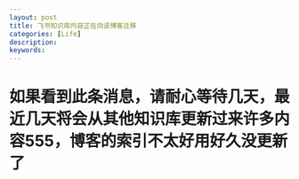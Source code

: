 ```yaml
---
layout: post
title: 飞书知识库内容正在向该博客迁移
categories: [Life]
description: 
keywords: 
---
```


# 如果看到此条消息，请耐心等待几天，最近几天将会从其他知识库更新过来许多内容555，博客的索引不太好用好久没更新了


